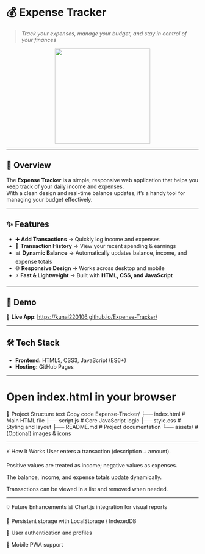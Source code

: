# 💰 Expense Tracker  
> _Track your expenses, manage your budget, and stay in control of your finances_

<p align="center">
  <img src="https://media.giphy.com/media/3o7btPCcdNniyf0ArS/giphy.gif" width="250px" />
</p>

---

## 🚀 Overview
The **Expense Tracker** is a simple, responsive web application that helps you keep track of your daily income and expenses.  
With a clean design and real-time balance updates, it’s a handy tool for managing your budget effectively.  

---

## ✨ Features

- ➕ **Add Transactions** → Quickly log income and expenses  
- 🧾 **Transaction History** → View your recent spending & earnings  
- 📊 **Dynamic Balance** → Automatically updates balance, income, and expense totals  
- 🌐 **Responsive Design** → Works across desktop and mobile  
- ⚡ **Fast & Lightweight** → Built with **HTML, CSS, and JavaScript**  

---

## 🎥 Demo
🔗 **Live App**: https://kunal220106.github.io/Expense-Tracker/

---

## 🛠️ Tech Stack

- **Frontend:** HTML5, CSS3, JavaScript (ES6+)  
- **Hosting:** GitHub Pages  

---

# Open index.html in your browser
📂 Project Structure
text
Copy code
Expense-Tracker/
├── index.html       # Main HTML file
├── script.js        # Core JavaScript logic
├── style.css        # Styling and layout
├── README.md        # Project documentation
└── assets/          # (Optional) images & icons

---

⚡ How It Works
User enters a transaction (description + amount).

Positive values are treated as income; negative values as expenses.

The balance, income, and expense totals update dynamically.

Transactions can be viewed in a list and removed when needed.

---

💡 Future Enhancements
📊 Chart.js integration for visual reports

💾 Persistent storage with LocalStorage / IndexedDB

👤 User authentication and profiles

📱 Mobile PWA support
